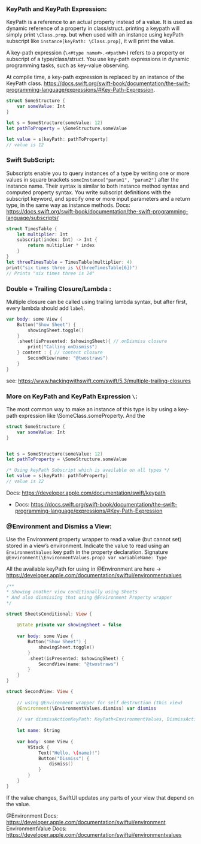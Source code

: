 ### KeyPath and KeyPath Expression:
KeyPath is a reference to an actual property instead of a value. It is used as dynamic reference of a property in class/struct. printing a keypath will simply print `\Class.prop`. but when used with an instance using keyPath subscript like `instance[keyPath: \Class.prop]`, it will print the value.

A key-path expression (`\<#type name#>.<#path#>`) refers to a property or subscript of a type/class/struct. You use key-path expressions in dynamic programming tasks, such as key-value observing.

At compile time, a key-path expression is replaced by an instance of the KeyPath class.
https://docs.swift.org/swift-book/documentation/the-swift-programming-language/expressions/#Key-Path-Expression.
```swift
struct SomeStructure {
    var someValue: Int
}

let s = SomeStructure(someValue: 12)
let pathToProperty = \SomeStructure.someValue

let value = s[keyPath: pathToProperty]
// value is 12
```
### Swift SubScript:
Subscripts enable you to query instances of a type by writing one or more values in square brackets `someInstance["param1", "param2"]` after the instance name. Their syntax is similar to both instance method syntax and computed property syntax. You write subscript definitions with the subscript keyword, and specify one or more input parameters and a return type, in the same way as instance methods. 
Docs: https://docs.swift.org/swift-book/documentation/the-swift-programming-language/subscripts/
```swift
struct TimesTable {
    let multiplier: Int
    subscript(index: Int) -> Int {
        return multiplier * index
    }
}
let threeTimesTable = TimesTable(multiplier: 4)
print("six times three is \(threeTimesTable[6])")
// Prints "six times three is 24"
```
### Double + Trailing Closure/Lambda :
Multiple closure can be called using trailing lambda syntax, but after first, every lambda should add `label`.
```swift
var body: some View {
    Button("Show Sheet") {
        showingSheet.toggle()
    }
    .sheet(isPresented: $showingSheet){ // onDismiss closure
        print("Calling onDismiss")
    } content : { // content closure
        SecondView(name: "@twostraws")
    }
}
```

see: https://www.hackingwithswift.com/swift/5.3/multiple-trailing-closures


### More on KeyPath and KeyPath Expression `\`:
The most common way to make an instance of this type is by using a key-path expression like \SomeClass.someProperty. And the 

```swift
struct SomeStructure {
    var someValue: Int
}


let s = SomeStructure(someValue: 12)
let pathToProperty = \SomeStructure.someValue

/* Using keyPath Subscript which is available on all types */
let value = s[keyPath: pathToProperty]
// value is 12
```

Docs: https://developer.apple.com/documentation/swift/keypath
* Docs: https://docs.swift.org/swift-book/documentation/the-swift-programming-language/expressions/#Key-Path-Expression


### @Environment and Dismiss a View:
Use the Environment property wrapper to read a value (but cannot set) stored in a view’s environment. Indicate the value to read using an `EnvironmentValues` key path in the property declaration. Signature `@Environment(\EnvironmentValues.prop) var variableName: Type`

All the available keyPath for using in @Environment are here -> https://developer.apple.com/documentation/swiftui/environmentvalues

```swift
/**
* Showing another view conditionally using Sheets
* And also dismissing that using @Environment Property wrapper
*/

struct SheetsConditional: View {
    
    @State private var showingSheet = false
    
    var body: some View {
        Button("Show Sheet") {
            showingSheet.toggle()
        }
        .sheet(isPresented: $showingSheet) {
            SecondView(name: "@twostraws")
        }
    }
}

struct SecondView: View {
    
    // using @Environment wrapper for self destruction (this view)
    @Environment(\EnvironmentValues.dismiss) var dismiss
    
    // var dismissActionKeyPath: KeyPath<EnvironmentValues, DismissAction> = \EnvironmentValues.dismiss
    
    let name: String
    
    var body: some View {
        VStack {
            Text("Hello, \(name)!")
            Button("Dismiss") {
                dismiss()
            }
        }
    }
}
```
If the value changes, SwiftUI updates any parts of your view that depend on the value. 

@Environment Docs: https://developer.apple.com/documentation/swiftui/environment
EnvironmentValue Docs: https://developer.apple.com/documentation/swiftui/environmentvalues